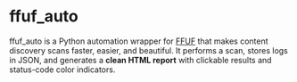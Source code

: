 # ffuf_auto
ffuf_auto is a Python automation wrapper for [FFUF](https://github.com/ffuf/ffuf) that makes content discovery scans faster, easier, and beautiful.   It performs a scan, stores logs in JSON, and generates a **clean HTML report** with clickable results and status-code color indicators.
